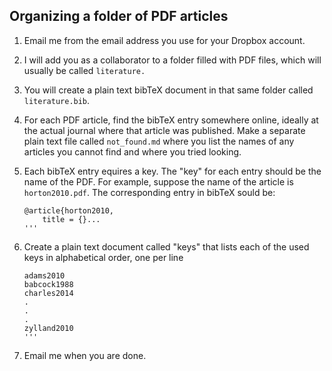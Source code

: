 Organizing a folder of PDF articles 
-----------------------------------

1. Email me from the email address you use for your Dropbox account. 

1. I will add you as a collaborator to a folder filled with PDF files, which will usually be called `literature.` 

1. You will create a plain text bibTeX document in that same folder called `literature.bib`.   

1. For each PDF article, find the bibTeX entry somewhere online, ideally at the actual journal where that article was published. Make a separate plain text file called `not_found.md` where you list the names of any articles you cannot find and where you tried looking.    

1. Each bibTeX entry equires a key. The "key" for each entry should be the name of the PDF.
For example, suppose the name of the article is `horton2010.pdf`.
The corresponding entry in bibTeX sould be: 

    ```
	@article{horton2010, 
		title = {}...
	'''
	
1. Create a plain text document called "keys" that lists each of the used keys in alphabetical order, one per line

	```
	adams2010
	babcock1988
	charles2014
	.
	.
	.
	zylland2010
	'''

1. Email me when you are done. 
